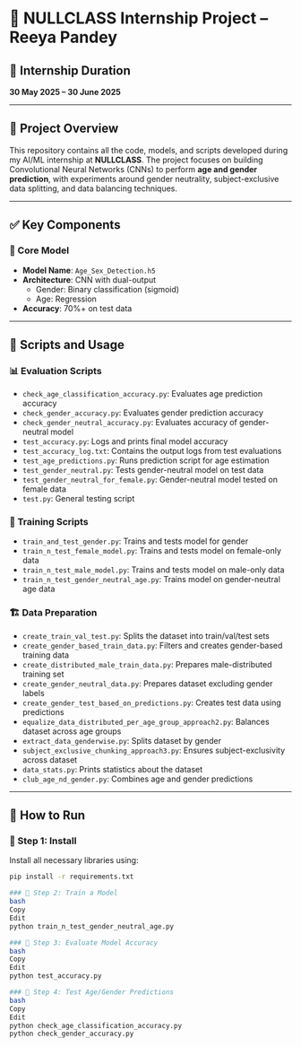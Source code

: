 # 🎯 NULLCLASS Internship Project – Reeya Pandey

## 📅 Internship Duration
**30 May 2025 – 30 June 2025**

---

## 📁 Project Overview

This repository contains all the code, models, and scripts developed during my AI/ML internship at **NULLCLASS**. The project focuses on building Convolutional Neural Networks (CNNs) to perform **age and gender prediction**, with experiments around gender neutrality, subject-exclusive data splitting, and data balancing techniques.

---

## ✅ Key Components

### 🧠 Core Model
- **Model Name**: `Age_Sex_Detection.h5`
- **Architecture**: CNN with dual-output
  - Gender: Binary classification (sigmoid)
  - Age: Regression
- **Accuracy**: 70%+ on test data

---

## 🔬 Scripts and Usage

### 📊 Evaluation Scripts
- `check_age_classification_accuracy.py`: Evaluates age prediction accuracy
- `check_gender_accuracy.py`: Evaluates gender prediction accuracy
- `check_gender_neutral_accuracy.py`: Evaluates accuracy of gender-neutral model
- `test_accuracy.py`: Logs and prints final model accuracy
- `test_accuracy_log.txt`: Contains the output logs from test evaluations
- `test_age_predictions.py`: Runs prediction script for age estimation
- `test_gender_neutral.py`: Tests gender-neutral model on test data
- `test_gender_neutral_for_female.py`: Gender-neutral model tested on female data
- `test.py`: General testing script

### 🧪 Training Scripts
- `train_and_test_gender.py`: Trains and tests model for gender
- `train_n_test_female_model.py`: Trains and tests model on female-only data
- `train_n_test_male_model.py`: Trains and tests model on male-only data
- `train_n_test_gender_neutral_age.py`: Trains model on gender-neutral age data

### 🏗️ Data Preparation
- `create_train_val_test.py`: Splits the dataset into train/val/test sets
- `create_gender_based_train_data.py`: Filters and creates gender-based training data
- `create_distributed_male_train_data.py`: Prepares male-distributed training set
- `create_gender_neutral_data.py`: Prepares dataset excluding gender labels
- `create_gender_test_based_on_predictions.py`: Creates test data using predictions
- `equalize_data_distributed_per_age_group_approach2.py`: Balances dataset across age groups
- `extract_data_genderwise.py`: Splits dataset by gender
- `subject_exclusive_chunking_approach3.py`: Ensures subject-exclusivity across dataset
- `data_stats.py`: Prints statistics about the dataset
- `club_age_nd_gender.py`: Combines age and gender predictions

---

## 🚀 How to Run


### 🔹 Step 1: Install

Install all necessary libraries using:
```bash
pip install -r requirements.txt

### 🔹 Step 2: Train a Model
bash
Copy
Edit
python train_n_test_gender_neutral_age.py

### 🔹 Step 3: Evaluate Model Accuracy
bash
Copy
Edit
python test_accuracy.py

### 🔹 Step 4: Test Age/Gender Predictions
bash
Copy
Edit
python check_age_classification_accuracy.py
python check_gender_accuracy.py

